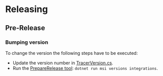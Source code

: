 # Releasing

## Pre-Release

### Bumping version

To change the version the following steps have to be executed:
* Update the version number in [TracerVersion.cs](https://github.com/open-telemetry/opentelemetry-dotnet-instrumentation/blob/main/tools/Datadog.Core.Tools/TracerVersion.cs).
* Run the [PrepareRelease tool](https://github.com/open-telemetry/opentelemetry-dotnet-instrumentation/tree/main/build/tools/PrepareRelease): `dotnet run msi versions integrations`.